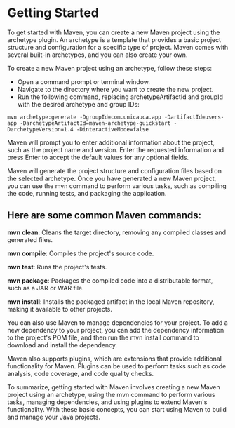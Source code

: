 # Getting Started
To get started with Maven, you can create a new Maven project using the archetype plugin. An archetype is a template that provides a basic project structure and configuration for a specific type of project. Maven comes with several built-in archetypes, and you can also create your own.

To create a new Maven project using an archetype, follow these steps:

- Open a command prompt or terminal window.
- Navigate to the directory where you want to create the new project.
- Run the following command, replacing archetypeArtifactId and groupId with the desired archetype and group IDs:
```
mvn archetype:generate -DgroupId=com.unicauca.app -DartifactId=users-app -DarchetypeArtifactId=maven-archetype-quickstart -DarchetypeVersion=1.4 -DinteractiveMode=false
```
Maven will prompt you to enter additional information about the project, such as the project name and version. Enter the requested information and press Enter to accept the default values for any optional fields.

Maven will generate the project structure and configuration files based on the selected archetype.
Once you have generated a new Maven project, you can use the mvn command to perform various tasks, such as compiling the code, running tests, and packaging the application.

## Here are some common Maven commands:


**mvn clean**: Cleans the target directory, removing any compiled classes and generated files.

**mvn compile**: Compiles the project's source code.

**mvn test**: Runs the project's tests.

**mvn package**: Packages the compiled code into a distributable format, such as a JAR or WAR file.

**mvn install**: Installs the packaged artifact in the local Maven repository, making it available to other projects.

You can also use Maven to manage dependencies for your project. To add a new dependency to your project, you can add the dependency information to the project's POM file, and then run the mvn install command to download and install the dependency.


Maven also supports plugins, which are extensions that provide additional functionality for Maven. Plugins can be used to perform tasks such as code analysis, code coverage, and code quality checks.

To summarize, getting started with Maven involves creating a new Maven project using an archetype, using the mvn command to perform various tasks, managing dependencies, and using plugins to extend Maven's functionality. With these basic concepts, you can start using Maven to build and manage your Java projects.





